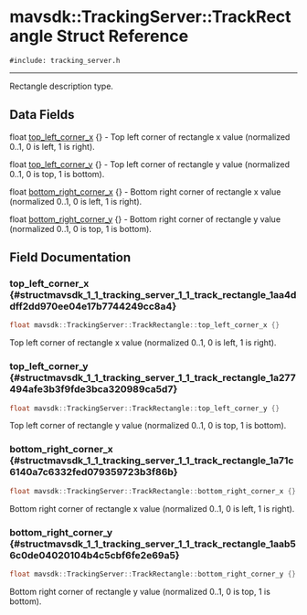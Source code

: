 # mavsdk::TrackingServer::TrackRectangle Struct Reference
`#include: tracking_server.h`

----


Rectangle description type. 


## Data Fields


float [top_left_corner_x](#structmavsdk_1_1_tracking_server_1_1_track_rectangle_1aa4ddff2dd970ee04e17b7744249cc8a4) {} - Top left corner of rectangle x value (normalized 0..1, 0 is left, 1 is right).

float [top_left_corner_y](#structmavsdk_1_1_tracking_server_1_1_track_rectangle_1a277494afe3b3f9fde3bca320989ca5d7) {} - Top left corner of rectangle y value (normalized 0..1, 0 is top, 1 is bottom).

float [bottom_right_corner_x](#structmavsdk_1_1_tracking_server_1_1_track_rectangle_1a71c6140a7c6332fed079359723b3f86b) {} - Bottom right corner of rectangle x value (normalized 0..1, 0 is left, 1 is right).

float [bottom_right_corner_y](#structmavsdk_1_1_tracking_server_1_1_track_rectangle_1aab56c0de04020104b4c5cbf6fe2e69a5) {} - Bottom right corner of rectangle y value (normalized 0..1, 0 is top, 1 is bottom).


## Field Documentation


### top_left_corner_x {#structmavsdk_1_1_tracking_server_1_1_track_rectangle_1aa4ddff2dd970ee04e17b7744249cc8a4}

```cpp
float mavsdk::TrackingServer::TrackRectangle::top_left_corner_x {}
```


Top left corner of rectangle x value (normalized 0..1, 0 is left, 1 is right).


### top_left_corner_y {#structmavsdk_1_1_tracking_server_1_1_track_rectangle_1a277494afe3b3f9fde3bca320989ca5d7}

```cpp
float mavsdk::TrackingServer::TrackRectangle::top_left_corner_y {}
```


Top left corner of rectangle y value (normalized 0..1, 0 is top, 1 is bottom).


### bottom_right_corner_x {#structmavsdk_1_1_tracking_server_1_1_track_rectangle_1a71c6140a7c6332fed079359723b3f86b}

```cpp
float mavsdk::TrackingServer::TrackRectangle::bottom_right_corner_x {}
```


Bottom right corner of rectangle x value (normalized 0..1, 0 is left, 1 is right).


### bottom_right_corner_y {#structmavsdk_1_1_tracking_server_1_1_track_rectangle_1aab56c0de04020104b4c5cbf6fe2e69a5}

```cpp
float mavsdk::TrackingServer::TrackRectangle::bottom_right_corner_y {}
```


Bottom right corner of rectangle y value (normalized 0..1, 0 is top, 1 is bottom).

